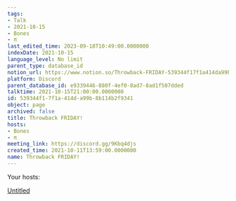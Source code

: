 ```yaml
---
tags:
- Talk
- 2021-10-15
- Bones
- π
last_edited_time: 2023-09-18T10:49:00.0000000
indexDate: 2021-10-15
language_level: No limit
parent_type: database_id
notion_url: https://www.notion.so/Throwback-FRIDAY-539344f17f1a414da99b8b114b2f9341
platform: Discord
parent_database_id: e9339446-880f-4ef0-8ad7-8ad1f507dded
talktime: 2021-10-15T21:00:00.0000000
id: 539344f1-7f1a-414d-a99b-8b114b2f9341
object: page
archived: false
title: Throwback FRIDAY!
hosts:
- Bones
- π
meeting_link: https://discord.gg/9Kbq4djs
created_time: 2021-10-11T13:59:00.0000000
name: Throwback FRIDAY!
---
```




Your hosts:

[Untitled](https://www.notion.so/482e61b02b9c4456b2b4fe86bb7544c6)   





